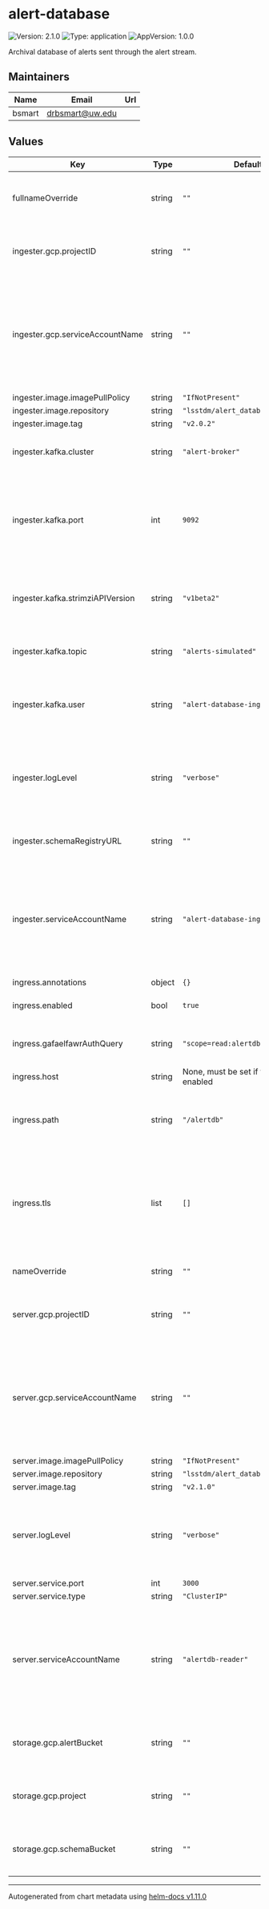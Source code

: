 # alert-database

![Version: 2.1.0](https://img.shields.io/badge/Version-2.1.0-informational?style=flat-square) ![Type: application](https://img.shields.io/badge/Type-application-informational?style=flat-square) ![AppVersion: 1.0.0](https://img.shields.io/badge/AppVersion-1.0.0-informational?style=flat-square)

Archival database of alerts sent through the alert stream.

## Maintainers

| Name | Email | Url |
| ---- | ------ | --- |
| bsmart | <drbsmart@uw.edu> |  |

## Values

| Key | Type | Default | Description |
|-----|------|---------|-------------|
| fullnameOverride | string | `""` | Override the full name for resources (includes the release name) |
| ingester.gcp.projectID | string | `""` | Project ID which has the above GCP IAM service account |
| ingester.gcp.serviceAccountName | string | `""` | Name of a service account which has credentials granting access to the alert database's backing storage buckets. |
| ingester.image.imagePullPolicy | string | `"IfNotPresent"` |  |
| ingester.image.repository | string | `"lsstdm/alert_database_ingester"` |  |
| ingester.image.tag | string | `"v2.0.2"` |  |
| ingester.kafka.cluster | string | `"alert-broker"` | Name of a Strimzi Kafka cluster to connect to. |
| ingester.kafka.port | int | `9092` | Port to connect to on the Strimzi Kafka cluster. It should be an internal listener that expects SCRAM SHA-512 auth. |
| ingester.kafka.strimziAPIVersion | string | `"v1beta2"` | API version of the Strimzi installation's custom resource definitions |
| ingester.kafka.topic | string | `"alerts-simulated"` | Name of the topic which will holds alert data. |
| ingester.kafka.user | string | `"alert-database-ingester"` | The username of the Kafka user identity used to connect to the broker. |
| ingester.logLevel | string | `"verbose"` | set the log level of the application. can be 'info', or 'debug', or anything else to suppress logging. |
| ingester.schemaRegistryURL | string | `""` | URL of a schema registry instance |
| ingester.serviceAccountName | string | `"alert-database-ingester"` | The name of the Kubernetes ServiceAccount (*not* the Google Cloud IAM service account!) which is used by the alert database ingester. |
| ingress.annotations | object | `{}` |  |
| ingress.enabled | bool | `true` | Whether to create an ingress |
| ingress.gafaelfawrAuthQuery | string | `"scope=read:alertdb"` | Query string for Gafaelfawr to authorize access |
| ingress.host | string | None, must be set if the ingress is enabled | Hostname for the ingress |
| ingress.path | string | `"/alertdb"` | Subpath to host the alert database application under the ingress |
| ingress.tls | list | `[]` | Configures TLS for the ingress if needed. If multiple ingresses share the same hostname, only one of them needs a TLS configuration. |
| nameOverride | string | `""` | Override the base name for resources |
| server.gcp.projectID | string | `""` | Project ID which has the above GCP IAM service account |
| server.gcp.serviceAccountName | string | `""` | Name of a service account which has credentials granting access to the alert database's backing storage buckets. |
| server.image.imagePullPolicy | string | `"IfNotPresent"` |  |
| server.image.repository | string | `"lsstdm/alert_database_server"` |  |
| server.image.tag | string | `"v2.1.0"` |  |
| server.logLevel | string | `"verbose"` | set the log level of the application. can be 'info', or 'debug', or anything else to suppress logging. |
| server.service.port | int | `3000` |  |
| server.service.type | string | `"ClusterIP"` |  |
| server.serviceAccountName | string | `"alertdb-reader"` | The name of the Kubernetes ServiceAccount (*not* the Google Cloud IAM service account!) which is used by the alert database server. |
| storage.gcp.alertBucket | string | `""` | Name of a Google Cloud Storage bucket in GCP with alert data |
| storage.gcp.project | string | `""` | Name of a GCP project that has a bucket for database storage |
| storage.gcp.schemaBucket | string | `""` | Name of a Google Cloud Storage bucket in GCP with schema data |

----------------------------------------------
Autogenerated from chart metadata using [helm-docs v1.11.0](https://github.com/norwoodj/helm-docs/releases/v1.11.0)
